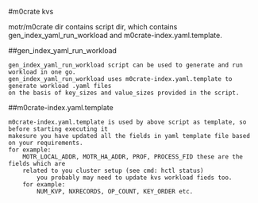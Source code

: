 #m0crate kvs

motr/m0crate dir contains script dir, which contains gen_index_yaml_run_workload
and m0crate-index.yaml.template.

##gen_index_yaml_run_workload 

```
gen_index_yaml_run_workload script can be used to generate and run workload in one go.
gen_index_yaml_run_workload uses m0crate-index.yaml.template to generate workload .yaml files
on the basis of key_sizes and value_sizes provided in the script.  
```

##m0crate-index.yaml.template

```
m0crate-index.yaml.template is used by above script as template, so before starting executing it
makesure you have updated all the fields in yaml template file based on your requirements.
for example:
	MOTR_LOCAL_ADDR, MOTR_HA_ADDR, PROF, PROCESS_FID these are the fields which are 
	related to you cluster setup (see cmd: hctl status)
        you probably may need to update kvs workload fieds too.
	for example:
		NUM_KVP, NXRECORDS, OP_COUNT, KEY_ORDER etc.    
```
